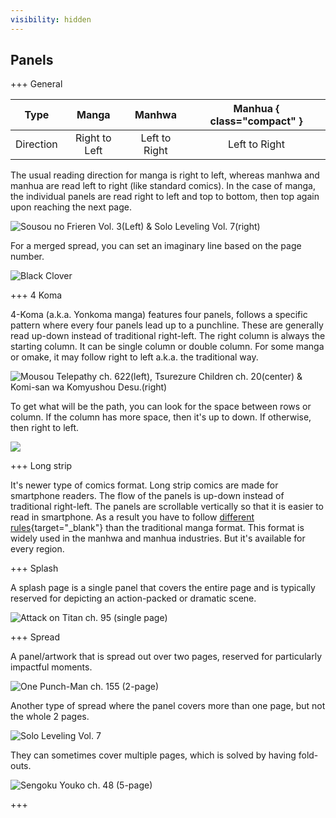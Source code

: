 ```yaml
---
visibility: hidden
---
```


## Panels

+++ General

| Type      | Manga         | Manhwa        | Manhua     { class="compact" }   |
|:---------:|:-------------:|:-------------:|:-------------:|
| Direction | Right to Left | Left to Right | Left to Right |

The usual reading direction for manga is right to left, whereas manhwa and manhua are read left to right (like standard comics). In the case of manga, the individual panels are read right to left and top to bottom, then top again upon reaching the next page.

![Sousou no Frieren Vol. 3(Left) & Solo Leveling Vol. 7(right)](/static/glossary/panel/gnrl.png)

For a merged spread, you can set an imaginary line based on the page number.

![Black Clover](/static/glossary/panel/gnrlspread.jpeg)

+++ 4 Koma

4-Koma (a.k.a. Yonkoma manga) features four panels, follows a specific pattern where every four panels lead up to a punchline. These are generally read up-down instead of traditional right-left. The right column is always the starting column. It can be single column or double column. For some manga or omake, it may follow right to left a.k.a. the traditional way.

![Mousou Telepathy ch. 622(left), Tsurezure Children ch. 20(center) & Komi-san wa Komyushou Desu.(right)](/static/glossary/panel/4koma.png)

To get what will be the path, you can look for the space between rows or column. If the column has more space, then it's up to down. If otherwise, then right to left.

![](/static/glossary/panel/4komagrid.png)

+++ Long strip

It's newer type of comics format. Long strip comics are made for smartphone readers. The flow of the panels is up-down instead of traditional right-left. The panels are scrollable vertically so that it is easier to read in smartphone. As a result you have to follow [different rules](https://www.webtoons.com/en/tiptoon/lozolz/webtoon-editing-tips/viewer?title_no=1268&episode_no=24){target="_blank"} than the traditional manga format. This format is widely used in the manhwa and manhua industries. But it's available for every region.


+++ Splash

A splash page is a single panel that covers the entire page and is typically reserved for depicting an action-packed or dramatic scene.

![Attack on Titan ch. 95 (single page)](/static/glossary/panel/spread_1.jpg)

+++ Spread

A panel/artwork that is spread out over two pages, reserved for particularly impactful moments.

![One Punch-Man ch. 155 (2-page)](/static/glossary/panel/spread_2.jpeg)

Another type of spread where the panel covers more than one page, but not the whole 2 pages.

![Solo Leveling Vol. 7](/static/glossary/panel/spread_1_5.jpg)

They can sometimes cover multiple pages, which is solved by having fold-outs.

![Sengoku Youko ch. 48 (5-page)](/static/glossary/panel/spread_5.jpg)

+++